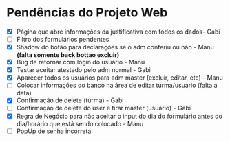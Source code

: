 # Pendências do Projeto Web

- [X]  Página que abre informações da justificativa com todos os dados- Gabi
- [ ]  Filtro dos formulários pendentes
- [X]  Shadow do botão para declarações se o adm conferiu ou não - Manu **(falta somente back bottao excluir)**
- [X]  Bug de retornar com login do usuário - Manu
- [X]  Testar aceitar atestado pelo adm normal - Gabi
- [X]  Aparecer todos os usuários para adm master (excluir, editar, etc) - Manu
- [ ]  Colocar informações do banco na área de editar turma/usuário (falta a data)
- [X]  Confirmação de delete (turma) - Gabi 
- [ ]  Confirmação de delete do user e tirar master (usuário) - Gabi
- [X]  Regra de Negócio para não aceitar o input do dia do formulário antes do dia/horário que está sendo colocado - Manu
- [ ]  PopUp de senha incorreta
